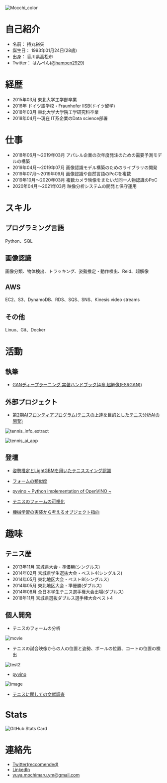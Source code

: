 ![Mocchi_color](https://user-images.githubusercontent.com/34574033/54477569-70e0b600-484c-11e9-8a72-a48098f0b49c.png)

# 自己紹介
- 名前：     持丸裕矢
- 誕生日：   1993年01月24日(28歳)
- 出身：     香川県高松市
- Twitter： はんぺん([@hampen2929](https://twitter.com/hampen2929))

# 経歴
- 2015年03月	      東北大学工学部卒業
- 2016年 	         ドイツ語学校・Fraunhofer IISB(ドイツ留学)
- 2018年03月       東北大学大学院工学研究科卒業
- 2018年04月〜現在	IT系企業のData science部署

# 仕事
- 2018年06月～2019年03月	         アパレル企業の次年度発注のための需要予測モデルの構築
- 2019年04月～2019年07月          画像認識モデル構築のためのライブラリの開発
- 2019年07月～2019年09月          画像認識や自然言語のPoCを複数
- 2019年10月～2020年03月          複数カメラ映像をまたいだ同一人物認識のPoC
- 2020年04月～2021年03月          映像分析システムの開発と保守運用

# スキル
## プログラミング言語
Python、SQL

## 画像認識
画像分類、物体検出、トラッキング、姿勢推定・動作検出、Reid、超解像

## AWS
EC2、S3、DynamoDB、RDS、SQS、SNS、Kinesis video streams

## その他
Linux、Git、Docker

# 活動

## 執筆

- [GANディープラーニング 実装ハンドブック(4章 超解像(ESRGAN))](https://www.shuwasystem.co.jp/book/9784798062297.html)

## 外部プロジェクト

- [第2期AIフロンティアプログラム(テニスの上達を目的としたテニス分析AIの開発)](https://www.nedo.go.jp/events/IT_100062.html)


![tennis_info_extract](https://user-images.githubusercontent.com/34574033/111123337-8e1efb00-85b2-11eb-8f8a-397e19f37a71.gif)

![tennis_ai_app](https://user-images.githubusercontent.com/34574033/111123470-b60e5e80-85b2-11eb-9ba9-45aba701f369.gif)

## 登壇

- [姿勢推定とLightGBMを用いたテニススイング認識](https://speakerdeck.com/hampen2929/tennis-swing-recognition-based-on-pose-estimation-and-lightgbm)

- [フォームの類似度](https://speakerdeck.com/hampen2929/feature-vector-calculation-of-tennis-swing-using-gaussian-process-regression-and-dissimilarity-calculation-by-dtw-distance)

- [pyvino ~ Python implementation of OpenVINO ~](https://speakerdeck.com/hampen2929/pyvino-python-implementation-of-openvino)

- [テニスのフォームの可視化](https://speakerdeck.com/hampen2929/tennis-form-visualization)

- [機械学習の実装から考えるオブジェクト指向](https://speakerdeck.com/hampen2929/oop-for-ml)

# 趣味

## テニス歴
- 2013年11月	  宮城県大会・準優勝(シングルス)
- 2014年02月	    宮城県学生選抜大会・ベスト4(シングルス)
- 2014年05月	    東北地区大会・ベスト8(シングルス)
- 2014年05月	    東北地区大会・準優勝(ダブルス)
- 2014年08月	    全日本学生テニス選手権大会出場(ダブルス)
- 2018年11月  	宮城県選抜ダブルス選手権大会ベスト4

## 個人開発
- テニスのフォームの分析

![movie](https://user-images.githubusercontent.com/34574033/76155716-30e8a200-6133-11ea-8855-45c245591700.gif)

- テニスの試合映像からの人の位置と姿勢、ボールの位置、コートの位置の検出

![test2](https://user-images.githubusercontent.com/34574033/76155579-51aff800-6131-11ea-8250-94cb1495b09b.gif)

- [pyvino](https://github.com/hampen2929/pyvino)

![image](https://user-images.githubusercontent.com/34574033/63226303-36bc7b80-c213-11e9-8881-74241128e1d3.png)

- [テニスに関しての文献調査](https://github.com/hampen2929/survey_on_tennis_tech)

# Stats

![GitHub Stats Card](https://github-readme-stats.vercel.app/api?username=hampen2929)

# 連絡先
- [Twitter(reccomended)](https://twitter.com/hampen2929)
- [LinkedIn](https://www.linkedin.com/in/yuya-mochimaru-hampen2929/)
- yuya.mochimaru.ym@gmail.com
